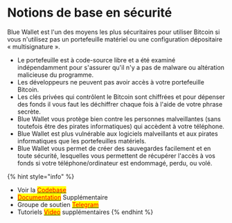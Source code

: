 # Notions de base en sécurité

Blue Wallet est l'un des moyens les plus sécuritaires pour utiliser Bitcoin si vous n'utilisez pas un portefeuille matériel ou une configuration dépositaire « multisignature ».

* Le portefeuille est à code-source libre et a été examiné indépendamment pour s'assurer qu'il n'y a pas de malware ou altération malicieuse du programme.
* Les développeurs ne peuvent pas avoir accès à votre portefeuille Bitcoin.
* Les clés privées qui contrôlent le Bitcoin sont chiffrées et pour dépenser des fonds il vous faut les déchiffrer chaque fois à l'aide de votre phrase secrète.
* Blue Wallet vous protège bien contre les personnes malveillantes (sans toutefois être des pirates informatiques) qui accèdent à votre téléphone.&#x20;
* Blue Wallet est plus vulnérable aux logiciels malveillants et aux pirates informatiques que les portefeuilles matériels.
* Blue Wallet vous permet de créer des sauvegardes facilement et en toute sécurité, lesquelles vous permettent de récupérer l'accès à vos fonds si votre téléphone/ordinateur est endommagé, perdu, ou volé.

{% hint style="info" %}
* Voir la [<mark style="color:red;">Codebase</mark>](https://github.com/bluewallet/bluewallet)<mark style="color:red;"></mark>
* [<mark style="color:red;">Documentation</mark>](http://help.bluewallet.io/en/) <mark style="color:red;"></mark> Supplémentaire
* Groupe de soutien [<mark style="color:red;">Telegram</mark>](https://t.me/bluewallet)
* Tutoriels <mark style="color:red;"></mark> [<mark style="color:red;">Video</mark>](https://youtu.be/imMX7i4qpmg) supplémentaires
{% endhint %}

